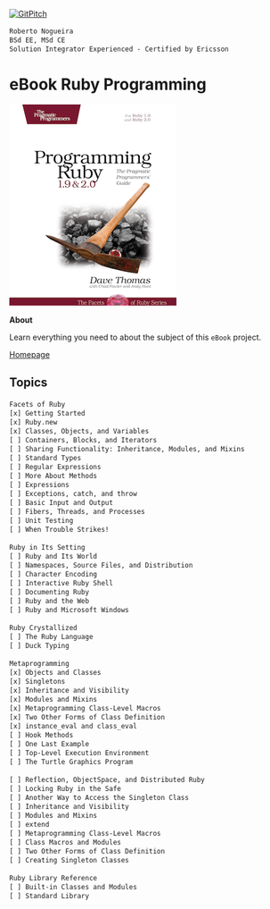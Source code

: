 [![GitPitch](https://gitpitch.com/assets/badge.svg)](https://gitpitch.com/enogrob/ebook-project/master)
```
Roberto Nogueira  
BSd EE, MSd CE
Solution Integrator Experienced - Certified by Ericsson
```
# eBook Ruby Programming

![ebook image](assets/ebook.png)

**About**

Learn everything you need to about the subject of this `eBook` project.

[Homepage](https://imagery.pragprog.com/products/355/ruby4.jpg?1378671145)

## Topics
```
Facets of Ruby
[x] Getting Started
[x] Ruby.new
[x] Classes, Objects, and Variables
[ ] Containers, Blocks, and Iterators
[ ] Sharing Functionality: Inheritance, Modules, and Mixins
[ ] Standard Types
[ ] Regular Expressions
[ ] More About Methods
[ ] Expressions
[ ] Exceptions, catch, and throw
[ ] Basic Input and Output
[ ] Fibers, Threads, and Processes
[ ] Unit Testing
[ ] When Trouble Strikes!

Ruby in Its Setting
[ ] Ruby and Its World
[ ] Namespaces, Source Files, and Distribution
[ ] Character Encoding
[ ] Interactive Ruby Shell
[ ] Documenting Ruby
[ ] Ruby and the Web
[ ] Ruby and Microsoft Windows

Ruby Crystallized
[ ] The Ruby Language
[ ] Duck Typing

Metaprogramming
[x] Objects and Classes
[x] Singletons
[x] Inheritance and Visibility
[x] Modules and Mixins
[x] Metaprogramming Class-Level Macros
[x] Two Other Forms of Class Definition
[x] instance_eval and class_eval
[ ] Hook Methods
[ ] One Last Example
[ ] Top-Level Execution Environment
[ ] The Turtle Graphics Program

[ ] Reflection, ObjectSpace, and Distributed Ruby
[ ] Locking Ruby in the Safe
[ ] Another Way to Access the Singleton Class
[ ] Inheritance and Visibility
[ ] Modules and Mixins
[ ] extend
[ ] Metaprogramming Class-Level Macros
[ ] Class Macros and Modules
[ ] Two Other Forms of Class Definition
[ ] Creating Singleton Classes

Ruby Library Reference
[ ] Built-in Classes and Modules
[ ] Standard Library
```
